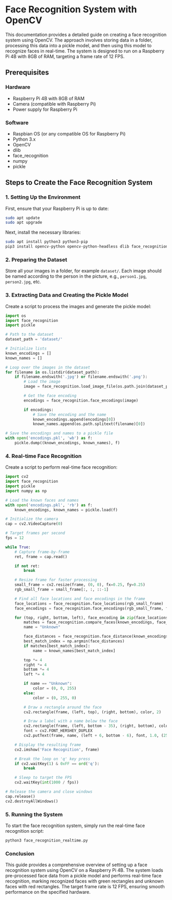 # Face Recognition System with OpenCV

This documentation provides a detailed guide on creating a face recognition system using OpenCV. The approach involves storing data in a folder, processing this data into a pickle model, and then using this model to recognize faces in real-time. The system is designed to run on a Raspberry Pi 4B with 8GB of RAM, targeting a frame rate of 12 FPS.

## Prerequisites

### Hardware
- Raspberry Pi 4B with 8GB of RAM
- Camera (compatible with Raspberry Pi)
- Power supply for Raspberry Pi

### Software
- Raspbian OS (or any compatible OS for Raspberry Pi)
- Python 3.x
- OpenCV
- dlib
- face_recognition
- numpy
- pickle

## Steps to Create the Face Recognition System

### 1. Setting Up the Environment

First, ensure that your Raspberry Pi is up to date:

```bash
sudo apt update
sudo apt upgrade
```

Next, install the necessary libraries:

```bash
sudo apt install python3 python3-pip
pip3 install opencv-python opencv-python-headless dlib face_recognition numpy
```

### 2. Preparing the Dataset

Store all your images in a folder, for example `dataset/`. Each image should be named according to the person in the picture, e.g., `person1.jpg`, `person2.jpg`, etc.

### 3. Extracting Data and Creating the Pickle Model

Create a script to process the images and generate the pickle model:

```python
import os
import face_recognition
import pickle

# Path to the dataset
dataset_path = 'dataset/'

# Initialize lists
known_encodings = []
known_names = []

# Loop over the images in the dataset
for filename in os.listdir(dataset_path):
    if filename.endswith('.jpg') or filename.endswith('.png'):
        # Load the image
        image = face_recognition.load_image_file(os.path.join(dataset_path, filename))

        # Get the face encoding
        encodings = face_recognition.face_encodings(image)

        if encodings:
            # Save the encoding and the name
            known_encodings.append(encodings[0])
            known_names.append(os.path.splitext(filename)[0])

# Save the encodings and names to a pickle file
with open('encodings.pkl', 'wb') as f:
    pickle.dump((known_encodings, known_names), f)
```

### 4. Real-time Face Recognition

Create a script to perform real-time face recognition:

```python
import cv2
import face_recognition
import pickle
import numpy as np

# Load the known faces and names
with open('encodings.pkl', 'rb') as f:
    known_encodings, known_names = pickle.load(f)

# Initialize the camera
cap = cv2.VideoCapture(0)

# Target frames per second
fps = 12

while True:
    # Capture frame-by-frame
    ret, frame = cap.read()

    if not ret:
        break

    # Resize frame for faster processing
    small_frame = cv2.resize(frame, (0, 0), fx=0.25, fy=0.25)
    rgb_small_frame = small_frame[:, :, ::-1]

    # Find all face locations and face encodings in the frame
    face_locations = face_recognition.face_locations(rgb_small_frame)
    face_encodings = face_recognition.face_encodings(rgb_small_frame, face_locations)

    for (top, right, bottom, left), face_encoding in zip(face_locations, face_encodings):
        matches = face_recognition.compare_faces(known_encodings, face_encoding)
        name = "Unknown"

        face_distances = face_recognition.face_distance(known_encodings, face_encoding)
        best_match_index = np.argmin(face_distances)
        if matches[best_match_index]:
            name = known_names[best_match_index]

        top *= 4
        right *= 4
        bottom *= 4
        left *= 4

        if name == "Unknown":
            color = (0, 0, 255)
        else:
            color = (0, 255, 0)

        # Draw a rectangle around the face
        cv2.rectangle(frame, (left, top), (right, bottom), color, 2)

        # Draw a label with a name below the face
        cv2.rectangle(frame, (left, bottom - 35), (right, bottom), color, cv2.FILLED)
        font = cv2.FONT_HERSHEY_DUPLEX
        cv2.putText(frame, name, (left + 6, bottom - 6), font, 1.0, (255, 255, 255), 1)

    # Display the resulting frame
    cv2.imshow('Face Recognition', frame)

    # Break the loop on 'q' key press
    if cv2.waitKey(1) & 0xFF == ord('q'):
        break

    # Sleep to target the FPS
    cv2.waitKey(int(1000 / fps))

# Release the camera and close windows
cap.release()
cv2.destroyAllWindows()
```

### 5. Running the System

To start the face recognition system, simply run the real-time face recognition script:

```bash
python3 face_recognition_realtime.py
```

### Conclusion

This guide provides a comprehensive overview of setting up a face recognition system using OpenCV on a Raspberry Pi 4B. The system loads pre-processed face data from a pickle model and performs real-time face recognition, marking recognized faces with green rectangles and unknown faces with red rectangles. The target frame rate is 12 FPS, ensuring smooth performance on the specified hardware.
